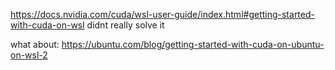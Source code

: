 https://docs.nvidia.com/cuda/wsl-user-guide/index.html#getting-started-with-cuda-on-wsl
didnt really solve it

what about:
https://ubuntu.com/blog/getting-started-with-cuda-on-ubuntu-on-wsl-2
